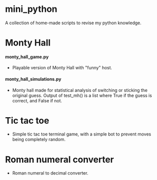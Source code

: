 # mini_python
A collection of home-made scripts to revise my python knowledge.

# Monty Hall
#### monty_hall_game.py
- Playable version of Monty Hall with "funny" host.

#### monty_hall_simulations.py
- Monty hall made for statistical analysis of switching or sticking the original guess.
Output of test_mh() is a list where True if the guess is correct, and False if not.

# Tic tac toe
- Simple tic tac toe terminal game, with a simple bot to prevent moves being completely random.

# Roman numeral converter
- Roman numeral to decimal converter.
